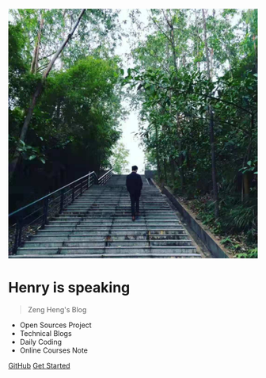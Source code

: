 ![logo](_media/cover.jpg ':size=15%')

# Henry is speaking

> Zeng Heng's Blog

- Open Sources Project
- Technical Blogs
- Daily Coding
- Online Courses Note

[GitHub](https://github.com/henryZe)
[Get Started](./_sidebar)